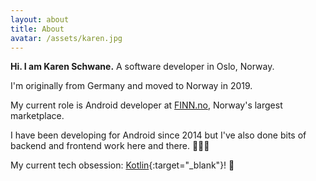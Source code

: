 ```yaml
---
layout: about
title: About
avatar: /assets/karen.jpg
---
```


**Hi. I am Karen Schwane.** A software developer in Oslo, Norway.

I'm originally from Germany and moved to Norway in 2019.

My current role is Android developer at [FINN.no](https://finn.no/), Norway's largest marketplace.

I have been developing for Android since 2014 but I've also done bits of backend and frontend work here and there. 👩🏼‍💻<br/>

My current tech obsession: [Kotlin](https://kotlinlang.org/){:target="_blank"}! 💜
